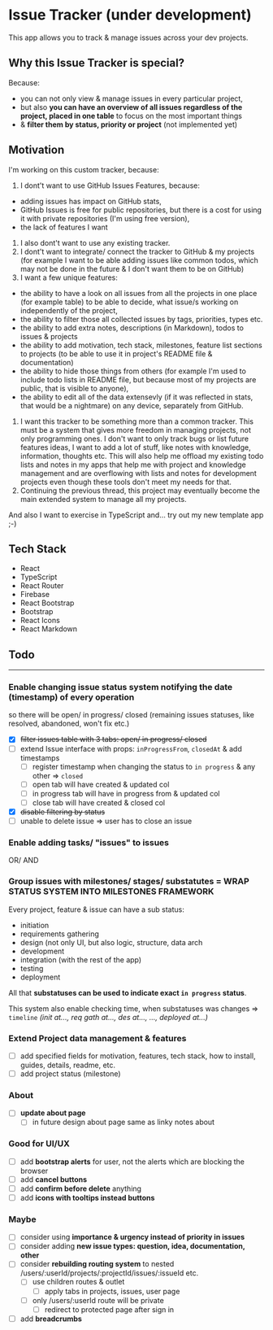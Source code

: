 # Issue Tracker (under development)

This app allows you to track & manage issues across your dev projects.

## Why this Issue Tracker is special?

Because:

- you can not only view & manage issues in every particular project,
- but also **you can have an overview of all issues regardless of the project, placed in one table** to focus on the most important things
- & **filter them by status, priority or project** (not implemented yet)

## Motivation

I'm working on this custom tracker, because:

1. I dont't want to use GitHub Issues Features, because:
  - adding issues has impact on GitHub stats,
  - GitHub Issues is free for public repositories, but there is a cost for using it with private repositories (I'm using free version),
  - the lack of features I want
1. I also dont't want to use any existing tracker.
1. I dont't want to integrate/ connect the tracker to GitHub & my projects (for example I want to be able adding issues like common todos, which may not be done in the future & I don't want them to be on GitHub)
1. I want a few unique features:
  - the ability to have a look on all issues from all the projects in one place (for example table) to be able to decide, what issue/s working on independently of the project,
  - the ability to filter those all collected issues by tags, priorities, types etc.
  - the ability to add extra notes, descriptions (in Markdown), todos to issues & projects
  - the ability to add motivation, tech stack, milestones, feature list sections to projects (to be able to use it in project's README file & documentation)
  - the ability to hide those things from others (for example I'm used to include todo lists in README file, but because most of my projects are public, that is visible to anyone),
  - the ability to edit all of the data extensevly (if it was reflected in stats, that would be a nightmare) on any device, separately from GitHub.
1. I want this tracker to be something more than a common tracker. This must be a system that gives more freedom in managing projects, not only programming ones. I don't want to only track bugs or list future features ideas, I want to add a lot of stuff, like notes with knowledge, information, thoughts etc. This will also help me offload my existing todo lists and notes in my apps that help me with project and knowledge management and are overflowing with lists and notes for development projects even though these tools don't meet my needs for that.
1. Continuing the previous thread, this project may eventually become the main extended system to manage all my projects.

And also I want to exercise in TypeScript and... try out my new template app ;-)

## Tech Stack

- React
- TypeScript
- React Router
- Firebase
- React Bootstrap
- Bootstrap
- React Icons
- React Markdown

## Todo

---

### Enable changing issue status system notifying the date (timestamp) of every operation

so there will be open/ in progress/ closed (remaining issues statuses, like resolved, abandoned, won't fix etc.)

- [X] ~~filter issues table with 3 tabs: open/ in progress/ closed~~
- [ ] extend Issue interface with props: `inProgressFrom`, `closedAt` & add timestamps
  - [ ] register timestamp when changing the status to `in progress` & any other => `closed`
  - [ ] open tab will have created & updated col
  - [ ] in progress tab will have in progress from & updated col
  - [ ] close tab will have created & closed col
- [X] ~~disable filtering by status~~
- [ ] unable to delete issue => user has to close an issue

### Enable adding tasks/ "issues" to issues

OR/ AND

### Group issues with milestones/ stages/ substatutes = WRAP STATUS SYSTEM INTO MILESTONES FRAMEWORK

Every project, feature & issue can have a sub status:

- initiation
- requirements gathering
- design (not only UI, but also logic, structure, data arch
- development
- integration (with the rest of the app)
- testing
- deployment

All that **substatuses can be used to indicate exact `in progress` status**.

This system also enable checking time, when substatuses was changes => `timeline` *(init at..., req gath at..., des at..., ..., deployed at...)*

### Extend Project data management & features

- [ ] add specified fields for motivation, features, tech stack, how to install, guides, details, readme, etc.
- [ ] add project status (milestone)

### About

- [ ] **update about page**
  - [ ] in future design about page same as linky notes about

### Good for UI/UX

- [ ] add **bootstrap alerts** for user, not the alerts which are blocking the browser
- [ ] add **cancel buttons**
- [ ] add **confirm before delete** anything
- [ ] add **icons with tooltips instead buttons**

### Maybe

- [ ] consider using **importance & urgency instead of priority in issues**
- [ ] consider adding **new issue types: question, idea, documentation, other**
- [ ] consider **rebuilding routing system** to nested /users/:userId/projects/:projectId/issues/:issueId etc.
  - [ ] use children routes & outlet
    - [ ] apply tabs in projects, issues, user page
  - [ ] only /users/:userId route will be private
    - [ ] redirect to protected page after sign in
- [ ] add **breadcrumbs**